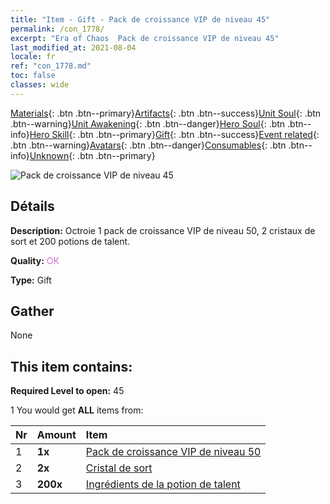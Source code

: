 ```yaml
---
title: "Item - Gift - Pack de croissance VIP de niveau 45"
permalink: /con_1778/
excerpt: "Era of Chaos  Pack de croissance VIP de niveau 45"
last_modified_at: 2021-08-04
locale: fr
ref: "con_1778.md"
toc: false
classes: wide
---
```

 [Materials](/ItemsFR/){: .btn .btn--primary}[Artifacts](/ItemsFR/Artifacts/){: .btn .btn--success}[Unit Soul](/ItemsFR/UnitSoul/){: .btn .btn--warning}[Unit Awakening](/ItemsFR/UnitAwakening/){: .btn .btn--danger}[Hero Soul](/ItemsFR/HeroSoul/){: .btn .btn--info}[Hero Skill](/ItemsFR/HeroSkill/){: .btn .btn--primary}[Gift](/ItemsFR/Gift/){: .btn .btn--success}[Event related](/ItemsFR/Events/){: .btn .btn--warning}[Avatars](/ItemsFR/Avatars/){: .btn .btn--danger}[Consumables](/ItemsFR/Consumables/){: .btn .btn--info}[Unknown](/ItemsFR/Unknown/){: .btn .btn--primary}

 ![Pack de croissance VIP de niveau 45](/images/t/i_907220.png)

## Détails
 **Description:** Octroie 1 pack de croissance VIP de niveau 50, 2 cristaux de sort et 200 potions de talent.

 **Quality:** <span style="color: #DA70D6">OK</span>

 **Type:** Gift

## Gather

  None

## This item contains:

 **Required Level to open:** 45

 1 You would get **ALL** items  from:

  | Nr | Amount |     Item    |
  |:---|:-------|:------------|
  | 1 |  **1x** | [Pack de croissance VIP de niveau 50](/ItemsFR/con_1779/) |  | 
  | 2 |  **2x** | [Cristal de sort](/ItemsFR/art_189/) |  | 
  | 3 |  **200x** | [Ingrédients de la potion de talent](/ItemsFR/con_1120/) |  | 
